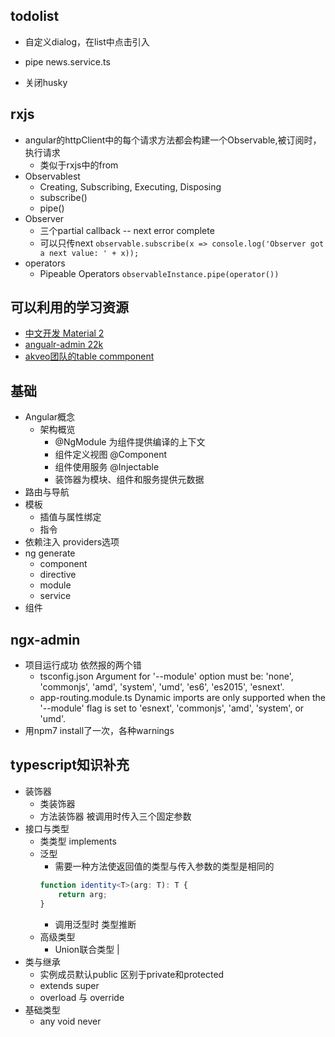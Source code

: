 ## todolist
+ 自定义dialog，在list中点击引入
- pipe news.service.ts
+ 关闭husky


## rxjs
+ angular的httpClient中的每个请求方法都会构建一个Observable,被订阅时，执行请求
	+ 类似于rxjs中的from
+ Observablest
	+ Creating, Subscribing, Executing, Disposing
	+ subscribe()
	+ pipe()
+ Observer
	+ 三个partial callback -- next error complete
	+ 可以只传next `observable.subscribe(x => console.log('Observer got a next value: ' + x));` 
+ operators
	+ Pipeable Operators `observableInstance.pipe(operator())`

## 可以利用的学习资源
+ [中文开发 Material 2](https://github.com/stbui/angular-material-app)
+ [angualr-admin 22k](https://github.com/akveo/ngx-admin)
+ [akveo团队的table commponent](https://github.com/akveo/ng2-smart-table/)

## 基础
+ Angular概念
	+ 架构概览
		+ @NgModule 为组件提供编译的上下文
		+ 组件定义视图 @Component
		+ 组件使用服务 @Injectable
		+ 装饰器为模块、组件和服务提供元数据
+ 路由与导航
+ 模板
	+ 插值与属性绑定
	+ 指令
+ 依赖注入 providers选项
+ ng generate
	+ component
	+ directive
	+ module
	+ service
+ 组件



## ngx-admin
+ 项目运行成功 依然报的两个错
	+ tsconfig.json  Argument for '--module' option must be: 'none', 'commonjs', 'amd', 'system', 'umd', 'es6', 'es2015', 'esnext'.
	+ app-routing.module.ts  Dynamic imports are only supported when the '--module' flag is set to 'esnext', 'commonjs',  'amd', 'system', or 'umd'.
+ 用npm7 install了一次，各种warnings


## typescript知识补充
+ 装饰器
	+ 类装饰器
	+ 方法装饰器 被调用时传入三个固定参数
+ 接口与类型
	+ 类类型 implements
	+ 泛型
		+ 需要一种方法使返回值的类型与传入参数的类型是相同的
		```typescript
		function identity<T>(arg: T): T {
		    return arg;
		}
		```
		+ 调用泛型时  类型推断
	+ 高级类型
		+ Union联合类型 |
+ 类与继承
	+ 实例成员默认public 区别于private和protected
	+ extends super
	+ overload 与 override
+ 基础类型
	+ any void never
